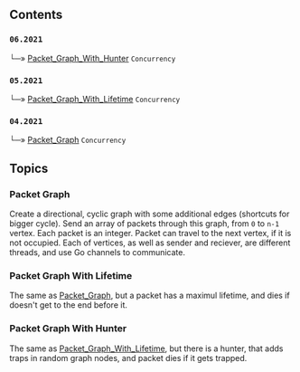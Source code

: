 ## Contents
### `06.2021`<br/>
└─» [Packet_Graph_With_Hunter](#packet-graph-with-hunter) `Concurrency`<br/>
### `05.2021`<br/>
└─» [Packet_Graph_With_Lifetime](#packet-graph-with-lifetime) `Concurrency`<br/>
### `04.2021`<br/>
└─» [Packet_Graph](#packet-graph) `Concurrency`<br/>

## Topics
### Packet Graph
Create a directional, cyclic graph with some additional edges (shortcuts for bigger cycle). Send an array of packets through this graph, from `0` to `n-1` vertex. Each packet is an integer. Packet can travel to the next vertex, if it is not occupied. Each of vertices, as well as sender and reciever, are different threads, and use Go channels to communicate. 

### Packet Graph With Lifetime
The same as [Packet_Graph](#packet-graph), but a packet has a maximul lifetime, and dies if doesn't get to the end before it.

### Packet Graph With Hunter
The same as [Packet_Graph_With_Lifetime](#packet-graph-with-lifetime), but there is a hunter, that adds traps in random graph nodes, and packet dies if it gets trapped.
